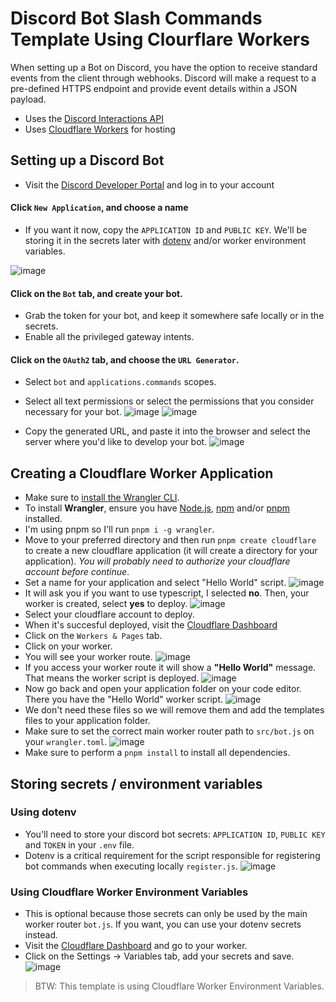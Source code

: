 # Discord Bot Slash Commands Template Using Clourflare Workers
When setting up a Bot on Discord, you have the option to receive standard events from the client through webhooks. Discord will make a request to a pre-defined HTTPS endpoint and provide event details within a JSON payload.

- Uses the [Discord Interactions API](https://discord.com/developers/docs/interactions/receiving-and-responding)
- Uses [Cloudflare Workers](https://workers.cloudflare.com/) for hosting

## Setting up a Discord Bot

- Visit the [Discord Developer Portal](https://discord.com/developers/applications) and log in to your account

#### Click `New Application`, and choose a name
- If you want it now, copy the `APPLICATION ID` and `PUBLIC KEY`. We'll be storing it in the secrets later with [dotenv](https://www.npmjs.com/package/dotenv) and/or worker environment variables.

![image](https://github.com/ahmedrangel/discord-bot-worker-template/assets/50090595/764ff275-6ea5-490a-9353-ea1f69afafab)


#### Click on the `Bot` tab, and create your bot.
- Grab the token for your bot, and keep it somewhere safe locally or in the secrets.
- Enable all the privileged gateway intents.


#### Click on the `OAuth2` tab, and choose the `URL Generator`. 
- Select `bot` and `applications.commands` scopes.
- Select all text permissions or select the permissions that you consider necessary for your bot.
![image](https://github.com/ahmedrangel/discord-bot-worker-template/assets/50090595/65e42503-511a-4dd0-b1eb-3c28bea1146a)
![image](https://github.com/ahmedrangel/discord-bot-worker-template/assets/50090595/9301ca2d-d951-4367-9ccb-0091b9fbcded)

- Copy the generated URL, and paste it into the browser and select the server where you'd like to develop your bot.
![image](https://github.com/ahmedrangel/discord-bot-worker-template/assets/50090595/a1905a30-ab49-40c1-8b4b-1afc8836e110)


## Creating a Cloudflare Worker Application

- Make sure to [install the Wrangler CLI](https://developers.cloudflare.com/workers/cli-wrangler/install-update/).
- To install **Wrangler**, ensure you have [Node.js](https://nodejs.org/en/), [npm](https://docs.npmjs.com/getting-started) and/or [pnpm](https://pnpm.io/installation) installed.
- I'm using pnpm so I'll run `pnpm i -g wrangler`.
- Move to your preferred directory and then run `pnpm create cloudflare` to create a new cloudflare application (it will create a directory for your application). *You will probably need to authorize your cloudflare account before continue*.
- Set a name for your application and select "Hello World" script.
![image](https://github.com/ahmedrangel/discord-bot-worker-template/assets/50090595/1f1ff7c6-c95b-4c2f-b451-3f5899c356c2)
- It will ask you if you want to use typescript, I selected **no**. Then, your worker is created, select **yes** to deploy.
![image](https://github.com/ahmedrangel/discord-bot-worker-template/assets/50090595/a87ec548-5dfa-41a5-b7d4-a7c89a972bff)
- Select your cloudflare account to deploy.
- When it's succesful deployed, visit the [Cloudflare Dashboard](https://dash.cloudflare.com/)
- Click on the `Workers & Pages` tab.
- Click on your worker.
- You will see your worker route.
![image](https://github.com/ahmedrangel/discord-bot-worker-template/assets/50090595/2b9e29bd-0362-4645-a907-7cdaa6c8b573)
- If you access your worker route it will show a **"Hello World"** message. That means the worker script is deployed.
![image](https://github.com/ahmedrangel/discord-bot-worker-template/assets/50090595/d3b99a5d-e449-4897-b4a4-86d043818d95)
- Now go back and open your application folder on your code editor. There you have the "Hello World" worker script.
![image](https://github.com/ahmedrangel/discord-bot-worker-template/assets/50090595/aecaebb3-d4ad-4410-9c76-c6167e9e5ea3)
- We don't need these files so we will remove them and add the templates files to your application folder.
- Make sure to set the correct main worker router path to `src/bot.js` on your `wrangler.toml`. 
![image](https://github.com/ahmedrangel/discord-bot-worker-template/assets/50090595/306763c2-2425-4f89-b195-fbb6a64dedd7)
- Make sure to perform a `pnpm install` to install all dependencies.


## Storing secrets / environment variables
### Using dotenv
- You'll need to store your discord bot secrets: `APPLICATION ID`, `PUBLIC KEY` and `TOKEN` in your `.env` file.
- Dotenv is a critical requirement for the script responsible for registering bot commands when executing locally `register.js`.
![image](https://github.com/ahmedrangel/discord-bot-worker-template/assets/50090595/582fbdd4-9098-4184-997c-6d9ae6985559)
### Using Cloudflare Worker Environment Variables
- This is optional because those secrets can only be used by the main worker router `bot.js`. If you want, you can use your dotenv secrets instead.
- Visit the [Cloudflare Dashboard](https://dash.cloudflare.com/) and go to your worker.
- Click on the Settings -> Variables tab, add your secrets and save.
![image](https://github.com/ahmedrangel/discord-bot-worker-template/assets/50090595/a33a6918-c848-48d5-b938-d8b1ce1a3bd2)
> BTW: This template is using Cloudflare Worker Environment Variables.

